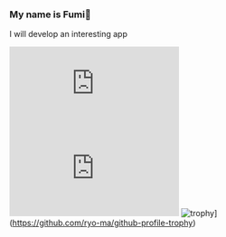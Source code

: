 ### My name is Fumi👋
   I will develop an interesting app

<!--
**kisia0916/kisia0916** is a ✨ _special_ ✨ repository because its `README.md` (this file) appears on your GitHub profile.

Here are some ideas to get you started:

- 🔭 I’m currently working on ...
- 🌱 I’m currently learning ...
- 👯 I’m looking to collaborate on ...
- 🤔 I’m looking for help with ...
- 💬 Ask me about ...
- 📫 How to reach me: ...
- 😄 Pronouns: ...
- ⚡ Fun fact: ...
-->
![](https://github-stats-evirunurm.vercel.app/api/languages.js?username=kisia0916) ![](https://github-stats-evirunurm.vercel.app/api/stats.js?username=kisia0916)
![trophy](https://github-profile-trophy.vercel.app/?username={kisia0916})](https://github.com/ryo-ma/github-profile-trophy)
